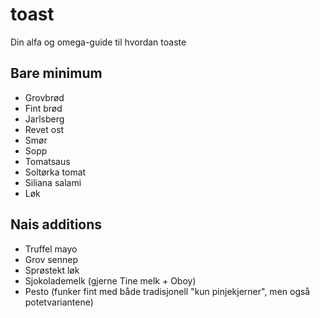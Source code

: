 # toast
Din alfa og omega-guide til hvordan toaste

## Bare minimum
- Grovbrød
- Fint brød
- Jarlsberg
- Revet ost
- Smør
- Sopp
- Tomatsaus
- Soltørka tomat
- Siliana salami
- Løk

## Nais additions
- Truffel mayo
- Grov sennep
- Sprøstekt løk
- Sjokolademelk (gjerne Tine melk + Oboy)
- Pesto (funker fint med både tradisjonell "kun pinjekjerner", men også potetvariantene)
